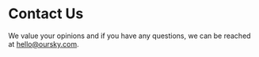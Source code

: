 # Contact Us

We value your opinions and if you have any questions, we can be reached at [hello@oursky.com](mailto:hello@oursky.com).

